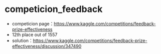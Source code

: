 # competicion_feedback
- competicion page：https://www.kaggle.com/competitions/feedback-prize-effectiveness
- 12th place out of 1557
- solution：https://www.kaggle.com/competitions/feedback-prize-effectiveness/discussion/347490
